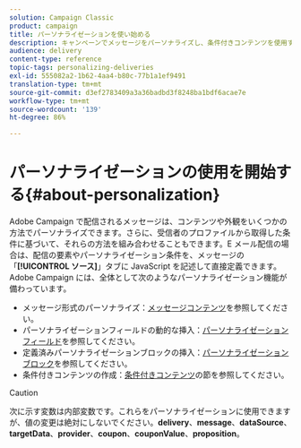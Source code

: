 ```yaml
---
solution: Campaign Classic
product: campaign
title: パーソナライゼーションを使い始める
description: キャンペーンでメッセージをパーソナライズし、条件付きコンテンツを使用する方法を説明します。
audience: delivery
content-type: reference
topic-tags: personalizing-deliveries
exl-id: 555082a2-1b62-4aa4-b80c-77b1a1ef9491
translation-type: tm+mt
source-git-commit: d3ef2783409a3a36badbd3f8248ba1bdf6acae7e
workflow-type: tm+mt
source-wordcount: '139'
ht-degree: 86%

---
```


# パーソナライゼーションの使用を開始する{#about-personalization}

Adobe Campaign で配信されるメッセージは、コンテンツや外観をいくつかの方法でパーソナライズできます。さらに、受信者のプロファイルから取得した条件に基づいて、それらの方法を組み合わせることもできます。E メール配信の場合は、配信の要素やパーソナライゼーション条件を、メッセージの「**[!UICONTROL ソース]**」タブに JavaScript を記述して直接定義できます。Adobe Campaign には、全体として次のようなパーソナライゼーション機能が備わっています。

* メッセージ形式のパーソナライズ：[メッセージコンテンツ](../../delivery/using/defining-the-email-content.md#message-content)を参照してください。
* パーソナライゼーションフィールドの動的な挿入：[パーソナライゼーションフィールド](../../delivery/using/personalization-fields.md)を参照してください。
* 定義済みパーソナライゼーションブロックの挿入：[パーソナライゼーションブロック](../../delivery/using/personalization-blocks.md)を参照してください。
* 条件付きコンテンツの作成：[条件付きコンテンツ](../../delivery/using/conditional-content.md)の節を参照してください。

>[!CAUTION]
>
>次に示す変数は内部変数です。これらをパーソナライゼーションに使用できますが、値の変更は絶対にしないでください。**delivery**、**message**、**dataSource**、**targetData**、**provider**、**coupon**、**couponValue**、**proposition**。
